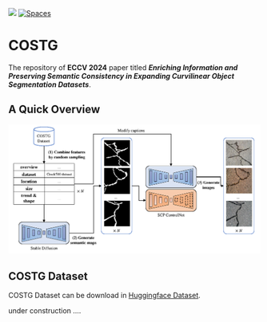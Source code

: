 <a href=tmp><img src="https://img.shields.io/badge/arxiv-2312.07381-orange?logo=arxiv&logoColor=white"/></a>
<a href="https://huggingface.co/spaces/QinLei086/Curvilinear_Object_Generation_by_Text_and_Segmap"><img alt="Spaces" src="https://img.shields.io/badge/%F0%9F%A4%97%20Hugging%20Face-Spaces-blue"></a>

# COSTG
The repository of **ECCV 2024** paper titled ***Enriching Information and Preserving Semantic Consistency in Expanding Curvilinear Object Segmentation Datasets***.

## A Quick Overview 
![Pipeline](https://raw.githubusercontent.com/tanlei0/COSTG/main/figs/pipeline.png)

## COSTG Dataset
COSTG Dataset can be download in [Huggingface Dataset](https://huggingface.co/datasets/QinLei086/COSTG_v1).


under construction ....

